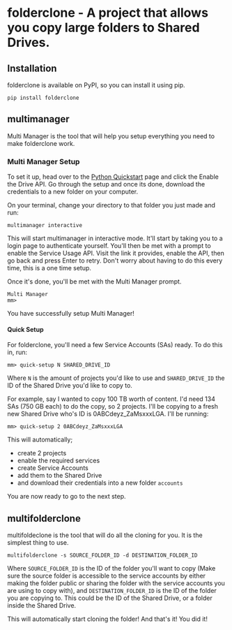 # folderclone - A project that allows you copy large folders to Shared Drives.


## Installation

folderclone is available on PyPI, so you can install it using pip.

    pip install folderclone


## multimanager

Multi Manager is the tool that will help you setup everything you need to make folderclone work.

### Multi Manager Setup
To set it up, head over to the [Python Quickstart](https://developers.google.com/drive/api/v3/quickstart/python) page and click the Enable the Drive API. Go through the setup and once its done, download the credentials to a new folder on your computer.

On your terminal, change your directory to that folder you just made and run:

    multimanager interactive

This will start multimanager in interactive mode. It'll start by taking you to a login page to authenticate yourself. You'll then be met with a prompt to enable the Service Usage API. Visit the link it provides, enable the API, then go back and press Enter to retry. Don't worry about having to do this every time, this is a one time setup.

Once it's done, you'll be met with the Multi Manager prompt.

    Multi Manager
    mm>
You have successfully setup Multi Manager!

#### Quick Setup

For folderclone, you'll need a few Service Accounts (SAs) ready. To do this in, run:

    mm> quick-setup N SHARED_DRIVE_ID

Where `N` is the amount of projects you'd like to use and `SHARED_DRIVE_ID` the ID of the Shared Drive you'd like to copy to.

For example, say I wanted to copy 100 TB worth of content. I'd need 134 SAs (750 GB each) to do the copy, so 2 projects. I'll be copying to a fresh new Shared Drive who's ID is 0ABCdeyz_ZaMsxxxLGA. I'll be running:

    mm> quick-setup 2 0ABCdeyz_ZaMsxxxLGA

This will automatically;
- create 2 projects
- enable the required services
- create Service Accounts
- add them to the Shared Drive
- and download their credentials into a new folder `accounts`

You are now ready to go to the next step.

## multifolderclone

multifoldeclone is the tool that will do all the cloning for you. It is the simplest thing to use.

    multifolderclone -s SOURCE_FOLDER_ID -d DESTINATION_FOLDER_ID

Where `SOURCE_FOLDER_ID` is the ID of the folder you'll want to copy (Make sure the source folder is accessible to the service accounts by either making the folder public or sharing the folder with the service accounts you are using to copy with), and `DESTINATION_FOLDER_ID` is the ID of the folder you are copying to. This could be the ID of the Shared Drive, or a folder inside the Shared Drive.

This will automatically start cloning the folder!
And that's it! You did it!
